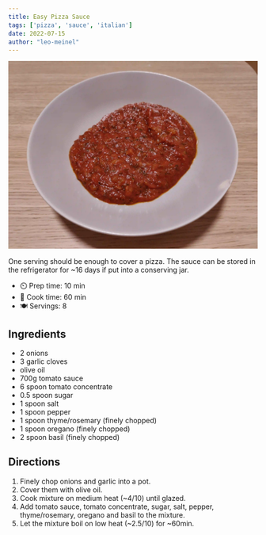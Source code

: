 ```yaml
---
title: Easy Pizza Sauce
tags: ['pizza', 'sauce', 'italian']
date: 2022-07-15
author: "leo-meinel"
---
```


![Easy-Pizza-Sauce](/static/pix/easy-pizza-sauce.webp)

One serving should be enough to cover a pizza.
The sauce can be stored in the refrigerator for ~16 days if put into a conserving jar.

- ⏲️ Prep time: 10 min
- 🍳 Cook time: 60 min
- 🍽️ Servings: 8

## Ingredients

- 2 onions
- 3 garlic cloves
- olive oil
- 700g tomato sauce
- 6 spoon tomato concentrate
- 0.5 spoon sugar
- 1 spoon salt
- 1 spoon pepper
- 1 spoon thyme/rosemary (finely chopped)
- 1 spoon oregano (finely chopped)
- 2 spoon basil (finely chopped)

## Directions

1. Finely chop onions and garlic into a pot.
2. Cover them with olive oil.
3. Cook mixture on medium heat (~4/10) until glazed.
4. Add tomato sauce, tomato concentrate, sugar, salt, pepper, thyme/rosemary, oregano and basil to the mixture.
5. Let the mixture boil on low heat (~2.5/10) for ~60min.
